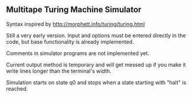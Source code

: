 ## Multitape Turing Machine Simulator

Syntax inspired by http://morphett.info/turing/turing.html

Still a very early version. Input and options must be entered directly in the code, but base functionality is already implemented.

Comments in simulator programs are not implemented yet.

Current output method is temporary and will get messed up if you make it write lines longer than the terminal's width.

Simulation starts on state q0 and stops when a state starting with "halt" is reached.
